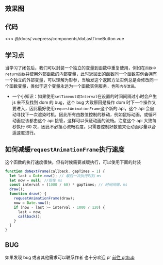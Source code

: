 ## 效果图

<ClientOnly><doLastTimeButton></doLastTimeButton></ClientOnly>

## 代码

<<< @/docs/.vuepress/components/doLastTimeButton.vue

## 学习点

当学习了闭包后，我们可以封装一个独立的变量到函数中重复使用，例如在`函数中return函数`并使用外部函数的内部变量，此时返回出的函数同一个函数实例会拥有一个独立的外部变量，可以理解为形参，当触发这个返回方法实例总是会修改同一个函数变量，类似于这个变量永远为一个函数实例服务，也叫`内存泄漏`。

- 一个小知识：如果使用`setTimeout或Interval`在设置的时间间隔过小时会产生 js 来不及找到 dom 的 bug，这个 bug 大致原因是操作 dom 时下一个操作又要进入，因此最好使用`requestAnimationFrame`这个新的 api，这个 api 会自动寻找下一次渲染时机，因此所有由数值控制的移动，例如鼠标动画，或循环动画应该都由这个 api 接管，这样可以保证动画的流畅。注意这个 api 大致每秒执行 60 次，因此不必担心流畅程度，只需要控制好数值来让动画尽量以合适速度进行。

## 如何减缓`requestAnimationFrame`执行速度

这个函数的执行速度很快，但有时候需要减缓执行，可以使用下面的封装

```js
function doNextFrame(callback, gapTimes = 1) {
  let last = Date.now(); // 最后一次执行时刻 ms
  let now = null; //现在 ms
  const interval = (1000 / 60) * gapTimes; // 时间间隔，ms
  draw();
  function draw() {
    requestAnimationFrame(draw);
    now = Date.now();
    if (now - last >= interval - 1000 / 120) {
      last = now;
      callback();
    }
  }
}
```

## BUG

如果发现 bug 或者其他需求可以联系作者
也十分欢迎 pr
[前往 github](https://github.com/Bayn-Web/bcomponent)
